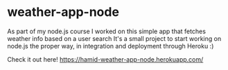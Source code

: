 # weather-app-node
As part of my node.js course I worked on this simple app that fetches weather info based on a user search
It's a small project to start working on node.js the proper way, in integration and deployment through Heroku :)

Check it out here! https://hamid-weather-app-node.herokuapp.com/
